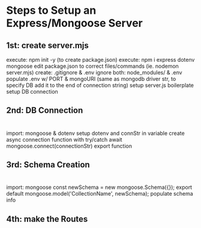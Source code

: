 # Steps to Setup an Express/Mongoose Server

## 1st: create server.mjs

execute: npm init -y (to create package.json)
execute: npm i express dotenv mongoose
edit package.json to correct files/commands (ie. nodemon server.mjs)
create: .gitignore & .env
ignore both: node_modules/ & .env
populate .env w/ PORT & mongoURI (same as mongodb driver str, to specify DB add it to the end of connection string)
setup server.js boilerplate
setup DB connection

## 2nd: DB Connection

#

import: mongoose & dotenv
setup dotenv and connStr in variable
create async connection function with try/catch
await mongoose.connect(connectionStr)
export function

## 3rd: Schema Creation

#

import: mongoose
const newSchema = new mongoose.Schema({});
export default mongoose.model('CollectionName', newSchema);
populate schema info

## 4th: make the Routes
